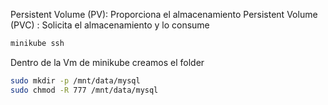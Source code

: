Persistent Volume (PV): Proporciona el almacenamiento
Persistent Volume (PVC) : Solicita el almacenamiento y lo consume


```sh
minikube ssh
```

Dentro de la Vm de minikube creamos el folder

```sh
sudo mkdir -p /mnt/data/mysql
sudo chmod -R 777 /mnt/data/mysql
```


